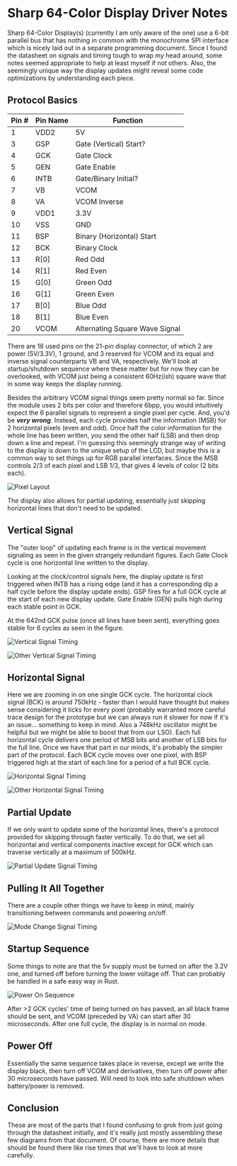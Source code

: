 # Sharp 64-Color Display Driver Notes

Sharp 64-Color Display(s) (currently I am only aware of the one) use a 6-bit parallel bus that has nothing in common with the monochrome SPI interface which is nicely laid out in a separate programming document. Since I found the datasheet on signals and timing tough to wrap my head around, some notes seemed appropriate to help at least myself if not others. Also, the seemingly unique way the display updates might reveal some code optimizations by understanding each piece.

## Protocol Basics

|Pin #  |Pin Name  |Function  |
|---------|---------|---------|
|1     |VDD2        |5V         |
|3     |GSP         |Gate (Vertical) Start?         |
|4     |GCK         |Gate Clock         |
|5     |GEN         |Gate Enable         |
|6     |INTB        |Gate/Binary Initial?  |
|7     |VB          |VCOM         |
|8     |VA          |VCOM Inverse         |
|9     |VDD1        |3.3V         |
|10    |VSS         |GND         |
|11    |BSP         |Binary (Horizontal) Start      |
|12    |BCK         |Binary Clock         |
|13    |R[0]        |Red Odd         |
|14    |R[1]        |Red Even         |
|15    |G[0]        |Green Odd         |
|16    |G[1]        |Green Even         |
|17    |B[0]        |Blue Odd         |
|18    |B[1]        |Blue Even         |
|20    |VCOM        |Alternating Square Wave Signal |

There are 18 used pins on the 21-pin display connector, of which 2 are power (5V/3.3V), 1 ground, and 3 reserved for VCOM and its equal and inverse signal counterparts VB and VA, respectively. We'll look at startup/shutdown sequence where these matter but for now they can be overlooked, with VCOM just being a consistent 60Hz(ish) square wave that in some way keeps the display running.

Besides the arbitrary VCOM signal things seem pretty normal so far. Since the module uses 2 bits per color and therefore 6bpp, you would intuitively expect the 6 parallel signals to represent a single pixel per cycle. And, you'd be ***very wrong***. Instead, each cycle provides half the information (MSB) for 2 horizontal pixels (even and odd). Once half the color information for the whole line has been written, you send the other half (LSB) and then drop down a line and repeat. I'm guessing this seemingly strange way of writing to the display is down to the unique setup of the LCD, but maybe this is a common way to set things up for RGB parallel interfaces. Since the MSB controls 2/3 of each pixel and LSB 1/3, that gives 4 levels of color (2 bits each).

![Pixel Layout](image-5.png)

The display also allows for partial updating, essentially just skipping horizontal lines that don't need to be updated.

## Vertical Signal

The "outer loop" of updating each frame is in the vertical movement signaling as seen in the given strangely redundant figures. Each Gate Clock cycle is one horizontal line written to the display.

Looking at the clock/control signals here, the display update is first triggered when INTB has a rising edge (and it has a corresponding dip a half cycle before the display update ends). GSP fires for a full GCK cycle at the start of each new display update. Gate Enable (GEN) pulls high during each stable point in GCK.

At the 642nd GCK pulse (once all lines have been sent), everything goes stable for 6 cycles as seen in the figure.

![Vertical Signal Timing](image.png)

![Other Vertical Signal Timing](image-2.png)

## Horizontal Signal

Here we are zooming in on one single GCK cycle. The horizontal clock signal (BCK) is around 750kHz - faster than I would have thought but makes sense considering it ticks for every pixel (probably warranted more careful trace design for the prototype but we can always run it slower for now if it's an issue... something to keep in mind. Also a 748kHz oscillator might be helpful but we might be able to boost that from our LSO). Each full horizontal cycle delivers one period of MSB bits and another of LSB bits for the full line. Once we have that part in our minds, it's probably the simpler part of the protocol. Each BCK cycle moves over one pixel, with BSP triggered high at the start of each line for a period of a full BCK cycle.

![Horizontal Signal Timing](image-1.png)

![Other Horizontal Signal Timing](image-3.png)

## Partial Update

If we only want to update some of the horizontal lines, there's a protocol provided for skipping through faster vertically. To do that, we set all horizontal and vertical components inactive except for GCK which can traverse vertically at a maximum of 500kHz.

![Partial Update Signal Timing](image-4.png)

## Pulling It All Together

There are a couple other things we have to keep in mind, mainly transitioning between commands and powering on/off.

![Mode Change Signal Timing](image-6.png)

## Startup Sequence

Some things to note are that the 5v supply must be turned on after the 3.2V one, and turned off before turning the lower voltage off. That can probably be handled in a safe easy way in Rust.

![Power On Sequence](image-7.png)

After >2 GCK cycles' time of being turned on has passed, an all black frame should be sent, and VCOM (preceded by VA) can start after 30 microseconds. After one full cycle, the display is in normal on mode.

## Power Off

Essentially the same sequence takes place in reverse, except we write the display black, then turn off VCOM and derivatives, then turn off power after 30 microseconds have passed. Will need to look into safe shutdown when battery/power is removed.

## Conclusion

These are most of the parts that I found confusing to grok from just going through the datasheet initially, and it's really just mostly assembling these few diagrams from that document. Of course, there are more details that should be found there like rise times that we'll have to look at more carefully.
